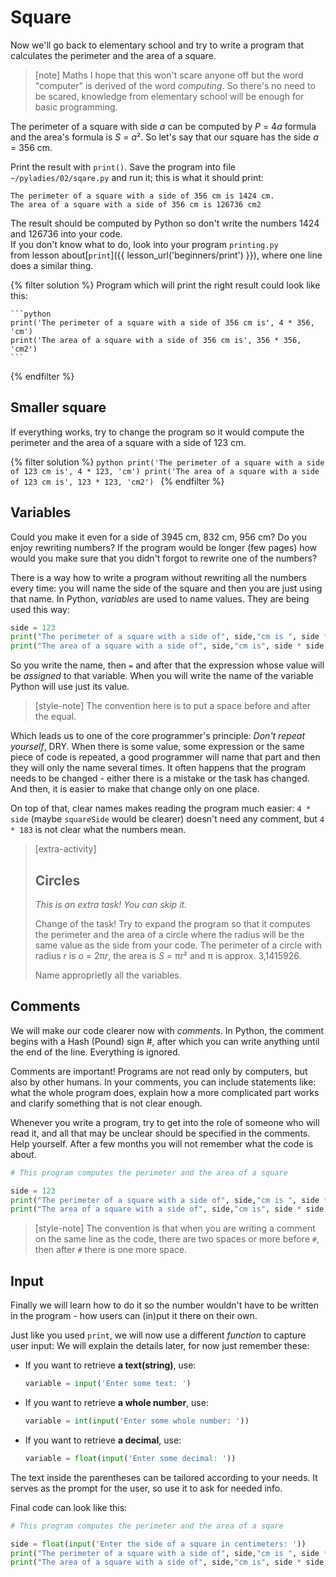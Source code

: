 # Square

Now we'll go back to elementary school and try to write a program 
that calculates the perimeter and the area of a square.

> [note] Maths
> I hope that this won't scare anyone off
> but the word "computer" is derived of the
> word *computing*. So there's no need
> to be scared, knowledge from elementary
> school will be enough for basic programming.

The perimeter of a square with side <var>a</var>
can be computed by <var>P</var> = 4<var>a</var>
formula and the area's formula is <var>S</var> = <var>a</var>².
So let's say that our square has the side <var>a</var> = 356 cm.


Print the result with `print()`.
Save the program into file <code>~/pyladies/02/sqare.py</code>
and run it; this is what it should print:

```
The perimeter of a square with a side of 356 cm is 1424 cm.
The area of a square with a side of 356 cm is 126736 cm2
```

The result should be computed by Python so don't write the
numbers 1424 and  126736 into your code. <br>
If you don't know what to do, look into your program <code>printing.py</code>
from lesson about[`print`]({{ lesson_url('beginners/print') }}), 
where one line  does a similar thing.

{% filter solution %}
    Program which will print the right result could look like this:

    ```python
    print('The perimeter of a square with a side of 356 cm is', 4 * 356, 'cm')
    print('The area of a square with a side of 356 cm is', 356 * 356, 'cm2')
    ```
{% endfilter %}


## Smaller square

If everything works, try to change the program
so it would compute the perimeter and the area
of a square with a side of 123 cm.

{% filter solution %}
    ```python
    print('The perimeter of a square with a side of 123 cm is', 4 * 123, 'cm')
    print('The area of a square with a side of 123 cm is', 123 * 123, 'cm2')
    ```
{% endfilter %}


## Variables

Could you make it even for a side of 3945 cm, 832 cm, 956 cm?
Do you enjoy rewriting numbers?
If the program would be longer (few pages)
how would you make sure that you didn't forgot
to rewrite one of the numbers?

There is a way how to write a program without
rewriting all the numbers every time:
you will name the side of the square and then you are just
using that name. In Python, *variables* are used to name values.
They are being used this way:

```python
side = 123
print("The perimeter of a square with a side of", side,"cm is ", side * 4,"cm.")
print("The area of a square with a side of", side,"cm is", side * side, "cm2.")
```

So you write the name, then `=` and after that
the expression whose value will be *assigned*
to that variable.
When you will write the name of the variable
Python will use just its value.

> [style-note]
> The convention here is to put a space before and after the equal.

Which leads us to one of the core programmer's
principle: *Don't repeat yourself*, <abbr class="initialism">DRY</abbr>.
When there is some value, some expression or the same 
piece of code is repeated, a good programmer will
name that part and then they will only the name several times.
It often happens that the program needs to be changed - either
there is a mistake or the task has changed.
And then, it is easier to make that change only on one place.

On top of that, clear names makes reading the 
program much easier: `4 * side` (maybe `squareSide` would be clearer)
doesn't need any comment, but `4 * 183` is not clear what
the numbers mean.


> [extra-activity]
>
> ## Circles
>
> *This is an extra task! You can skip it.*
>
> Change of the task!
> Try to expand the program so that it computes the perimeter and the area of
> a circle where the radius will be the same value as the side from your code.
> The perimeter of a circle with radius <var>r</var>
> is <var>o</var> = 2π<var>r</var>, the area is <var>S</var> = π<var>r</var>²
> and π is approx. 3,1415926.
>
> Name approprietly all the variables.


## Comments

We will make our code clearer now with *comments*.
In Python, the comment begins with a Hash (Pound) sign #, 
after which you can write anything until the end of the line. Everything is ignored.

Comments are important! Programs are not read only by computers, but also by other humans.
In your comments, you can include statements like: what the whole program does,
explain how a more complicated part works and clarify something
that is not clear enough.

Whenever you write a program, try to get into the role of someone who will read it,
and all that may be unclear should be specified in the comments.
Help yourself. After a few months you will not remember what the code is about.

```python
# This program computes the perimeter and the area of a square

side = 123
print("The perimeter of a square with a side of", side,"cm is ", side * 4,"cm.")
print("The area of a square with a side of", side,"cm is", side * side, "cm2.")
```

> [style-note]
> The convention is that when you are writing a comment on the same line
> as the code, there are two spaces or more before `#`,
> then after `#` there is one more space.


## Input

Finally we will learn how to do it so the number wouldn't have to
be written in the program - how users can (in)put it there on their own.

Just like you used `print`, we will now use a different *function* 
to capture user input:
We will explain the details later, for now just remember these:

* If you want to retrieve **a text(string)**, use:

  ```python
  variable = input('Enter some text: ')
  ```

* If you want to retrieve **a whole number**, use:

  ```python
  variable = int(input('Enter some whole number: '))
  ```

* If you want to retrieve **a decimal**, use:

  ```python
  variable = float(input('Enter some decimal: '))
  ```
The text inside the parentheses can be tailored according to your needs. 
It serves as the prompt for the user, so use it to ask for needed info.

Final code can look like this:

```python
# This program computes the perimeter and the area of a sqare

side = float(input('Enter the side of a square in centimeters: '))
print("The perimeter of a square with a side of", side,"cm is ", side * 4,"cm.")
print("The area of a square with a side of", side,"cm is", side * side, "cm2.")
```
